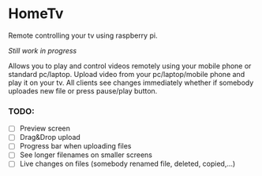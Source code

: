 # HomeTv
Remote controlling your tv using raspberry pi.

*Still work in progress*

Allows you to play and control videos remotely using your mobile phone or standard pc/laptop.
Upload video from your pc/laptop/mobile phone and play it on your tv.
All clients see changes immediately whether if somebody uploades new file or press pause/play button. 

### TODO:
- [ ] Preview screen
- [ ] Drag&Drop upload
- [ ] Progress bar when uploading files
- [ ] See longer filenames on smaller screens
- [ ] Live changes on files (somebody renamed file, deleted, copied,...)
